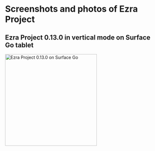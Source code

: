 # Screenshots and photos of Ezra Project

## Ezra Project 0.13.0 in vertical mode on Surface Go tablet

<img src="(https://raw.githubusercontent.com/tobias-klein/ezra-project/master/screenshots/ezra_project_0_13_0_surface_go.jpg" alt="Ezra Project 0.13.0 on Surface Go" width="300"/>